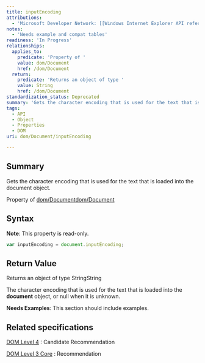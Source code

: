 ```yaml
---
title: inputEncoding
attributions:
  - 'Microsoft Developer Network: [[Windows Internet Explorer API reference](http://msdn.microsoft.com/en-us/library/ie/hh828809%28v=vs.85%29.aspx) Article]'
notes:
  - 'Needs example and compat tables'
readiness: 'In Progress'
relationships:
  applies_to:
    predicate: 'Property of '
    value: dom/Document
    href: /dom/Document
  return:
    predicate: 'Returns an object of type '
    value: String
    href: /dom/Document
standardization_status: Deprecated
summary: 'Gets the character encoding that is used for the text that is loaded into the document object.'
tags:
  - API
  - Object
  - Properties
  - DOM
uri: dom/Document/inputEncoding

---
```

## <span>Summary</span>

Gets the character encoding that is used for the text that is loaded into the document object.

Property of [dom/Document](/dom/Document)[dom/Document](/dom/Document)

## <span>Syntax</span>

**Note**: This property is read-only.

``` js
var inputEncoding = document.inputEncoding;
```

## <span>Return Value</span>

Returns an object of type StringString

The character encoding that is used for the text that is loaded into the **document** object, or null when it is unknown.

**Needs Examples**: This section should include examples.

## <span>Related specifications</span>

[DOM Level 4](http://www.w3.org/TR/2014/CR-dom-20140508/#dom-core)
:   Candidate Recommendation

[DOM Level 3 Core](http://www.w3.org/TR/DOM-Level-3-Core/core.html#Document3-inputEncoding)
:   Recommendation
